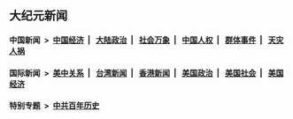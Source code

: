 ## 大纪元新闻

#### 中国新闻 &nbsp;>&nbsp; [中国经济](indexes/ncid283/README.md?09250845) &nbsp;| &nbsp; [大陆政治](indexes/ncid277/README.md?09250845) &nbsp;| &nbsp; [社会万象](indexes/ncid282/README.md?09250845) &nbsp;| &nbsp; [中国人权](indexes/ncid278/README.md?09250845) &nbsp;| &nbsp; [群体事件](indexes/ncid279/README.md?09250845) &nbsp;| &nbsp; [天灾人祸](indexes/ncid280/README.md?09250845)

#### 国际新闻 &nbsp;>&nbsp; [美中关系](indexes/nf1412576/README.md?09250845) &nbsp;| &nbsp; [台湾新闻](indexes/ncid1349361/README.md?09250845) &nbsp;| &nbsp; [香港新闻](indexes/ncid1349362/README.md?09250845) &nbsp;| &nbsp; [美国政治](indexes/ncid1078159/README.md?09250845) &nbsp;| &nbsp; [美国社会](indexes/ncid1078160/README.md?09250845) &nbsp;| &nbsp; [美国经济](indexes/ncid1078158/README.md?09250845)

#### 特别专题 &nbsp;>&nbsp; [中共百年历史](https://github.com/epoch-news/epoch-special/blob/master/README.md?09250845)  
